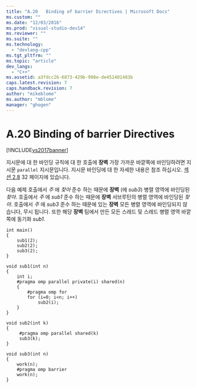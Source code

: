 ```yaml
---
title: "A.20   Binding of barrier Directives | Microsoft Docs"
ms.custom: ""
ms.date: "12/03/2016"
ms.prod: "visual-studio-dev14"
ms.reviewer: ""
ms.suite: ""
ms.technology: 
  - "devlang-cpp"
ms.tgt_pltfrm: ""
ms.topic: "article"
dev_langs: 
  - "C++"
ms.assetid: a3fdcc26-6873-429b-998e-de451401483b
caps.latest.revision: 7
caps.handback.revision: 7
author: "mikeblome"
ms.author: "mblome"
manager: "ghogen"
---
```

# A.20   Binding of barrier Directives
[!INCLUDE[vs2017banner](../../assembler/inline/includes/vs2017banner.md)]

지시문에 대 한 바인딩 규칙에 대 한 호출에  **장벽** 가장 가까운 바깥쪽에 바인딩하려면 지시문 `parallel` 지시문입니다.  지시문 바인딩에 대 한 자세한 내용은 참조 하십시오.  [섹션 2.8](../../parallel/openmp/2-8-directive-binding.md) 32 페이지에 있습니다.  
  
 다음 예제 호출에서  *주* 에  *찾아* 준수 하는 때문에  **장벽** \(에  *sub3*\) 병렬 영역에 바인딩된  *찾아*.  호출에서  *주* 에  *sub1* 준수 하는 때문에  **장벽** 서브루틴의 병렬 영역에 바인딩된  *찾아*.  호출에서  *주* 에  *sub3* 준수 하는 때문에 있는  **장벽** 모든 병렬 영역에 바인딩되지 않습니다, 무시 됩니다.  또한 해당  **장벽** 팀에서 만든 모든 스레드 및 스레드 병렬 영역 바깥쪽에 동기화  *sub1*.  
  
```  
int main()  
{  
    sub1(2);  
    sub2(2);  
    sub3(2);  
}  
  
void sub1(int n)  
{  
    int i;  
    #pragma omp parallel private(i) shared(n)  
    {  
        #pragma omp for  
        for (i=0; i<n; i++)  
            sub2(i);  
    }  
}  
  
void sub2(int k)  
{  
     #pragma omp parallel shared(k)  
     sub3(k);  
}  
  
void sub3(int n)  
{  
    work(n);  
    #pragma omp barrier  
    work(n);  
}  
```